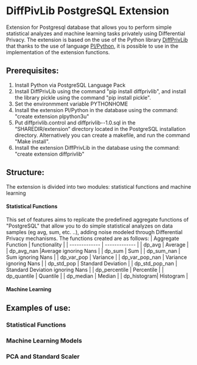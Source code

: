 # DiffPivLib PostgreSQL Extension 
Extension for Postgresql database that allows you to perform simple statistical analyzes and machine learning tasks privately using Differential Privacy. 
The extension is based on the use of the Python library [DiffPrivLib](https://github.com/IBM/differential-privacy-library) that thanks to the use of language [Pl/Python](https://www.postgresql.org/docs/10/plpython.html), it is possible to use in the implementation of the extension functions.
## Prerequisites:
1. Install Python via PostgreSQL Language Pack
2. Install DiffPrivLib using the command "pip install diffprivlib", and install the library pickle using the command "pip install pickle".
3. Set the environmment variable PYTHONHOME
4. Install the extension Pl/Python in the database using the command: "create extension plpython3u"
5. Put diffprivlib.control and diffprivlib--1.0.sql in the “SHAREDIR/extension” directory located in the PostgreSQL installation directory. Alternatively you can create a makefile, and run the command "Make install".
6. Install the extension DiffPrivLib in the database using the command: "create extension diffprivlib"
## Structure:
The extension is divided into two modules: statistical functions and machine learning 
#### Statistical Functions
This set of features aims to replicate the predefined aggregate functions of "PostgreSQL" that allow you to do simple statistical analyzes on data samples (eg avg, sum, etc. ..), adding noise modeled through Differential Privacy mechanisms.
The functions created are as follows:
| Aggregate Function  | functionality |
| ------------- | ------------- |
| dp_avg  | Average  |
| dp_avg_nan  |Average ignoring Nans |
| dp_sum | Sum  |
| dp_sum_nan  | Sum ignoring Nans  |
| dp_var_pop | Variance  |
| dp_var_pop_nan  | Variance ignoring Nans  |
| dp_std_pop | Standard Deviation |
| dp_std_pop_nan  | Standard Deviation ignoring Nans   |
| dp_percentile | Percentile  |
| dp_quantile | Quantile |
| dp_median | Median  |
| dp_histogram| Histogram  |
#### Machine Learning
## Examples of use:
### Statistical Functions

### Machine Learning Models

### PCA and Standard Scaler
